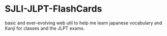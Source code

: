 # SJLI-JLPT-FlashCards
basic and ever-evolving web util to help me learn japanese vocabulary and Kanji for classes and the JLPT exams.

